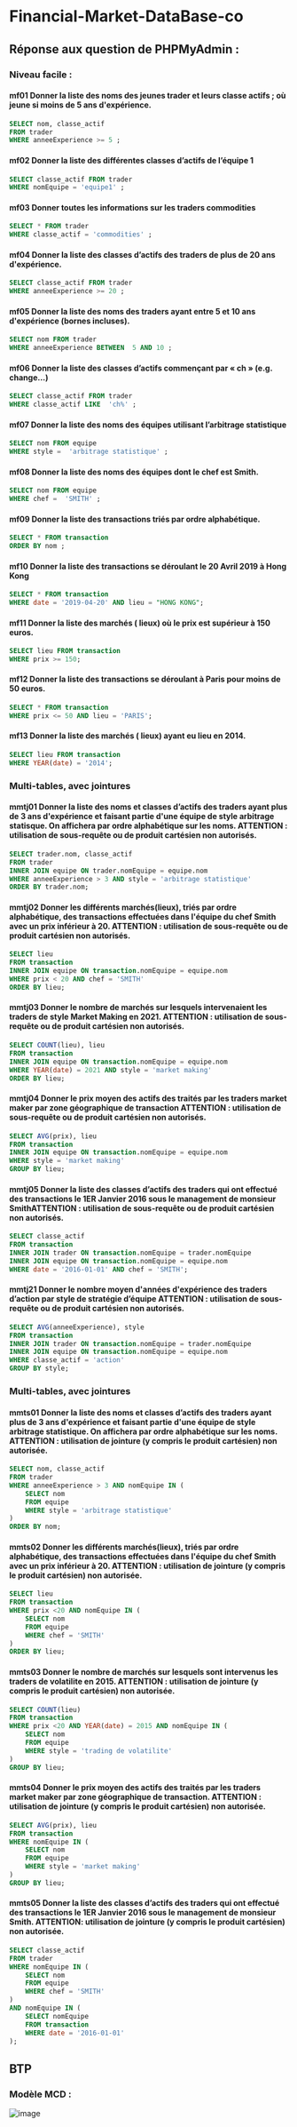# Financial-Market-DataBase-co

## Réponse aux question de PHPMyAdmin :

### Niveau facile :

#### mf01 Donner la liste des noms des jeunes trader et leurs classe actifs ; où jeune si moins de 5 ans d'expérience.

```sql
SELECT nom, classe_actif 
FROM trader
WHERE anneeExperience >= 5 ;
``` 

#### mf02 Donner la liste des différentes classes d’actifs de l’équipe 1

```sql
SELECT classe_actif FROM trader
WHERE nomEquipe = 'equipe1' ;
```

####  mf03 Donner toutes les informations sur les traders commodities

```sql
SELECT * FROM trader
WHERE classe_actif = 'commodities' ;
```

#### mf04 Donner la liste des classes d’actifs des traders de  plus de 20 ans d'expérience.

```sql
SELECT classe_actif FROM trader
WHERE anneeExperience >= 20 ;
```

#### mf05 Donner la liste des noms des traders ayant entre 5 et 10 ans d'expérience (bornes incluses).

```sql
SELECT nom FROM trader
WHERE anneeExperience BETWEEN  5 AND 10 ;
```

#### mf06 Donner la liste des classes d’actifs commençant par « ch » (e.g. change...)

```sql
SELECT classe_actif FROM trader
WHERE classe_actif LIKE  'ch%' ;
```

#### mf07 Donner la liste des noms des équipes utilisant l’arbitrage statistique

```sql
SELECT nom FROM equipe
WHERE style =  'arbitrage statistique' ;
```

#### mf08 Donner la liste des noms des équipes dont le chef est Smith.

```sql
SELECT nom FROM equipe
WHERE chef =  'SMITH' ;
```

#### mf09 Donner la liste des transactions  triés par ordre alphabétique.

```sql
SELECT * FROM transaction
ORDER BY nom ;
```

#### mf10 Donner la liste des transactions se déroulant le 20 Avril 2019  à Hong Kong

```sql
SELECT * FROM transaction
WHERE date = '2019-04-20' AND lieu = "HONG KONG";
```

#### mf11 Donner la liste des marchés ( lieux)  où le prix est supérieur à 150 euros.

```sql
SELECT lieu FROM transaction
WHERE prix >= 150;
```

#### mf12 Donner la liste des transactions se déroulant à Paris pour moins de 50 euros.

```sql
SELECT * FROM transaction
WHERE prix <= 50 AND lieu = 'PARIS';
```

#### mf13 Donner la liste des marchés ( lieux)  ayant eu lieu en 2014.

```sql
SELECT lieu FROM transaction
WHERE YEAR(date) = '2014';
```

### Multi-tables, avec jointures

#### mmtj01 Donner la liste des noms et classes d’actifs des traders ayant plus de 3 ans d'expérience et faisant partie d'une équipe de style arbitrage statisque. On affichera par ordre alphabétique sur les noms. ATTENTION : utilisation de sous-requête ou de produit cartésien non autorisés.

```sql
SELECT trader.nom, classe_actif
FROM trader
INNER JOIN equipe ON trader.nomEquipe = equipe.nom
WHERE anneeExperience > 3 AND style = 'arbitrage statistique'
ORDER BY trader.nom;
```

#### mmtj02 Donner les différents marchés(lieux), triés par ordre alphabétique, des transactions effectuées dans  l'équipe du chef Smith avec un prix inférieur à 20. ATTENTION : utilisation de sous-requête ou de produit cartésien non autorisés.

```sql
SELECT lieu
FROM transaction
INNER JOIN equipe ON transaction.nomEquipe = equipe.nom
WHERE prix < 20 AND chef = 'SMITH'
ORDER BY lieu;
```

#### mmtj03 Donner le nombre de marchés sur lesquels intervenaient les traders  de style Market Making  en 2021. ATTENTION : utilisation de sous- requête ou de produit cartésien non autorisés.

```sql
SELECT COUNT(lieu), lieu
FROM transaction
INNER JOIN equipe ON transaction.nomEquipe = equipe.nom
WHERE YEAR(date) = 2021 AND style = 'market making'
ORDER BY lieu;
```

#### mmtj04 Donner le prix moyen des actifs des traités par les traders market maker  par zone géographique de transaction ATTENTION : utilisation de sous-requête ou de produit cartésien non autorisés.

```sql
SELECT AVG(prix), lieu
FROM transaction
INNER JOIN equipe ON transaction.nomEquipe = equipe.nom
WHERE style = 'market making'
GROUP BY lieu;
```

#### mmtj05 Donner la liste des classes d’actifs des traders qui ont effectué des transactions le 1ER Janvier 2016 sous le management de monsieur SmithATTENTION : utilisation de sous-requête ou de produit cartésien non autorisés.

```sql
SELECT classe_actif
FROM transaction
INNER JOIN trader ON transaction.nomEquipe = trader.nomEquipe
INNER JOIN equipe ON transaction.nomEquipe = equipe.nom
WHERE date = '2016-01-01' AND chef = 'SMITH';
```

#### mmtj21 Donner le nombre moyen d'années d'expérience des traders d’action par style  de stratégie d’équipe ATTENTION : utilisation de sous-requête ou de produit cartésien non autorisés.

```sql
SELECT AVG(anneeExperience), style
FROM transaction
INNER JOIN trader ON transaction.nomEquipe = trader.nomEquipe
INNER JOIN equipe ON transaction.nomEquipe = equipe.nom
WHERE classe_actif = 'action'
GROUP BY style;
```

### Multi-tables, avec jointures

#### mmts01 Donner la liste des noms et classes d’actifs des traders ayant plus de 3 ans d'expérience et faisant partie d'une équipe de style arbitrage statistique. On affichera par ordre alphabétique sur les noms. ATTENTION : utilisation de jointure (y compris le produit cartésien) non autorisée.

```sql
SELECT nom, classe_actif
FROM trader
WHERE anneeExperience > 3 AND nomEquipe IN ( 
    SELECT nom 
    FROM equipe
    WHERE style = 'arbitrage statistique'
)
ORDER BY nom;
```

#### mmts02 Donner les différents marchés(lieux), triés par ordre alphabétique, des transactions effectuées dans  l'équipe du chef Smith avec un prix inférieur à 20. ATTENTION : utilisation de jointure (y compris le produit cartésien) non autorisée.

```sql
SELECT lieu
FROM transaction
WHERE prix <20 AND nomEquipe IN ( 
    SELECT nom 
    FROM equipe
    WHERE chef = 'SMITH'
)
ORDER BY lieu;
```

#### mmts03 Donner le nombre de marchés sur lesquels sont intervenus les traders de volatilite en 2015. ATTENTION : utilisation de jointure (y compris le produit cartésien) non autorisée.

```sql
SELECT COUNT(lieu)
FROM transaction
WHERE prix <20 AND YEAR(date) = 2015 AND nomEquipe IN ( 
    SELECT nom
    FROM equipe
    WHERE style = 'trading de volatilite'
)
GROUP BY lieu;
```

#### mmts04 Donner le prix moyen des actifs des traités par les traders market maker  par zone géographique de transaction. ATTENTION : utilisation de jointure (y compris le produit cartésien) non autorisée.

```sql
SELECT AVG(prix), lieu
FROM transaction
WHERE nomEquipe IN ( 
    SELECT nom
    FROM equipe
    WHERE style = 'market making'
)
GROUP BY lieu;
```

#### mmts05 Donner la liste des classes d’actifs des traders qui ont effectué des transactions le 1ER Janvier 2016 sous le management de monsieur Smith. ATTENTION: utilisation de jointure (y compris le produit cartésien) non autorisée.

```sql
SELECT classe_actif
FROM trader
WHERE nomEquipe IN ( 
    SELECT nom
    FROM equipe
    WHERE chef = 'SMITH'
)
AND nomEquipe IN (
    SELECT nomEquipe
    FROM transaction
    WHERE date = '2016-01-01'
);
```

## BTP

### Modèle MCD : 

![image](https://user-images.githubusercontent.com/102285741/203565220-5c558fe1-da89-4dc7-9b09-f9aaa4b40a07.png)
